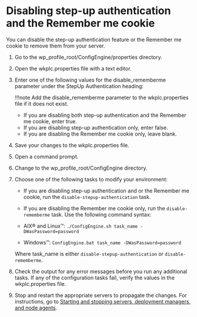 # Disabling step-up authentication and the Remember me cookie

You can disable the step-up authentication feature or the Remember me cookie to remove them from your server.

1.  Go to the wp_profile_root/ConfigEngine/properties directory.

2.  Open the wkplc.properties file with a text editor.

3.  Enter one of the following values for the disable_rememberme parameter under the StepUp Authentication heading:

    !!!note
        Add the disable_rememberme parameter to the wkplc.properties file if it does not exist.

    -   If you are disabling both step-up authentication and the Remember me cookie, enter true.
    -   If you are disabling step-up authentication only, enter false.
    -   If you are disabling the Remember me cookie only, leave blank.

4.  Save your changes to the wkplc.properties file.

5.  Open a command prompt.

6.  Change to the wp_profile_root/ConfigEngine directory.

7.  Choose one of the following tasks to modify your environment:

    -   If you are disabling step-up authentication and or the Remember me cookie, run the `disable-stepup-authentication` task.
    -   If you are disabling the Remember me cookie only, run the `disable-rememberme` task.
    Use the following command syntax:

    -   AIX® and Linux™: `./ConfigEngine.sh task_name -DWasPassword=password`
    -   Windows™: `ConfigEngine.bat task_name -DWasPassword=password`

    Where task_name is either `disable-stepup-authentication` or `disable-rememberme`.

8.  Check the output for any error messages before you run any additional tasks. If any of the configuration tasks fail, verify the values in the wkplc.properties file.

9.  Stop and restart the appropriate servers to propagate the changes. For instructions, go to [Starting and stopping servers, deployment managers, and node agents](../../../../manage/stopstart.md).



